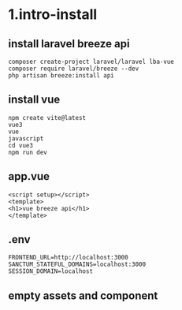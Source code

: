 # 1.intro-install
## install laravel breeze api
```
composer create-project laravel/laravel lba-vue
composer require laravel/breeze --dev
php artisan breeze:install api
```
## install vue
```
npm create vite@latest
vue3
vue
javascript
cd vue3
npm run dev
```

## app.vue
```
<script setup></script>
<template>
<h1>vue breeze api</h1>
</template>
```
## .env
```
FRONTEND_URL=http://localhost:3000
SANCTUM_STATEFUL_DOMAINS=localhost:3000
SESSION_DOMAIN=localhost
```

## empty assets and component


